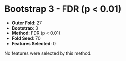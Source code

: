 # Bootstrap 3 - FDR (p < 0.01)

- **Outer Fold**: 27
- **Bootstrap**: 3
- **Method**: FDR (p < 0.01)
- **Fold Seed**: 70
- **Features Selected**: 0

No features were selected by this method.
